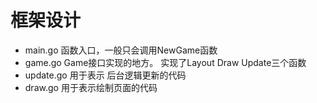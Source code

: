 # 框架设计
- main.go       函数入口，一般只会调用NewGame函数
- game.go       Game接口实现的地方。 实现了Layout Draw Update三个函数
- update.go     用于表示 后台逻辑更新的代码
- draw.go       用于表示绘制页面的代码